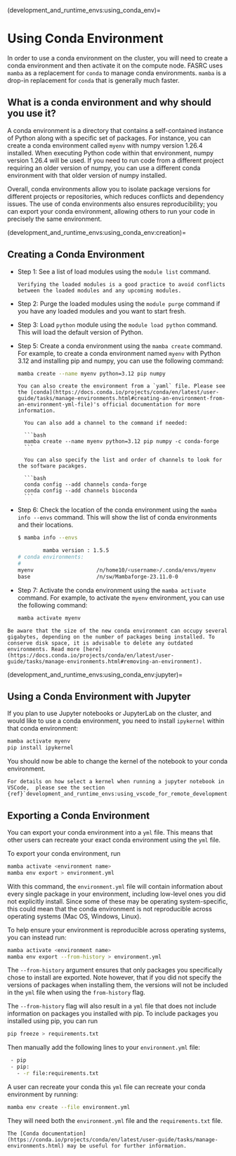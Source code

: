 (development_and_runtime_envs:using_conda_env)=
# Using Conda Environment

In order to use a conda environment on the cluster, you will need to create a conda environment and then activate it on the compute node. FASRC uses `mamba` as a replacement for `conda` to manage conda environments. `mamba` is a drop-in replacement for `conda` that is generally much faster. 

## What is a conda environment and why should you use it?


A conda environment is a directory that contains a self-contained instance of Python along with a specific set of packages. For instance, you can create a conda environment called `myenv` with numpy version 1.26.4 installed. When executing Python code within that environment, numpy version 1.26.4 will be used. If you need to run code from a different project requiring an older version of numpy, you can use a different conda environment with that older version of numpy installed.


Overall, conda environments allow you to isolate package versions for different projects or repositories, which reduces conflicts and dependency issues. The use of conda environments also ensures reproducibility; you can export your conda environment, allowing others to run your code in precisely the same environment.



(development_and_runtime_envs:using_conda_env:creation)=
## Creating a Conda Environment

- Step 1: See a list of load modules using the `module list` command.

    ```{tip}
    Verifying the loaded modules is a good practice to avoid conflicts between the loaded modules and any upcoming modules.
    ```

- Step 2: Purge the loaded modules using the `module purge` command if you have any loaded modules and you want to start fresh.
- Step 3: Load `python` module using the `module load python` command. This will load the default version of Python.
- Step 5: Create a conda environment using the `mamba create` command. For example, to create a conda environment named `myenv` with Python 3.12 and installing pip and numpy, you can use the following command:

    ```bash
    mamba create --name myenv python=3.12 pip numpy
    ```
    ```{note}
    You can also create the environment from a `yaml` file. Please see the [conda](https://docs.conda.io/projects/conda/en/latest/user-guide/tasks/manage-environments.html#creating-an-environment-from-an-environment-yml-file)'s official documentation for more information.

    ```
    ```{tip}
      You can also add a channel to the command if needed:
      
      ```bash
      mamba create --name myenv python=3.12 pip numpy -c conda-forge
      ```     

      You can also specify the list and order of channels to look for the software pacakges. 

      ```bash
      conda config --add channels conda-forge
      conda config --add channels bioconda
      ```

    ```

- Step 6: Check the location of the conda environment using the `mamba info --envs` command. This will show the list of conda environments and their locations. 

    ```bash
    $ mamba info --envs

            mamba version : 1.5.5
    # conda environments:
    #
    myenv                    /n/home10/<username>/.conda/envs/myenv
    base                     /n/sw/Mambaforge-23.11.0-0
    ```


- Step 7: Activate the conda environment using the `mamba activate` command. For example, to activate the `myenv` environment, you can use the following command:

    ```bash
    mamba activate myenv
    ```


```{warning}
Be aware that the size of the new conda environment can occupy several gigabytes, depending on the number of packages being installed. To conserve disk space, it is advisable to delete any outdated environments. Read more [here](https://docs.conda.io/projects/conda/en/latest/user-guide/tasks/manage-environments.html#removing-an-environment).
```


(development_and_runtime_envs:using_conda_env:jupyter)=
## Using a Conda Environment with Jupyter
If you plan to use Jupyter notebooks or JupyterLab on the cluster, and would like to use a conda environment, you need to install `ipykernel` within that conda environment:


```bash
mamba activate myenv
pip install ipykernel
```


You should now be able to change the kernel of the notebook to your conda environment. 

```{seealso}
For details on how select a kernel when running a jupyter notebook in VSCode,  please see the section {ref}`development_and_runtime_envs:using_vscode_for_remote_development:jupyter`.
```

## Exporting a Conda Environment
You can export your conda environment into a `yml` file. This means that other users can recreate your exact conda environment using the `yml` file.


To export your conda environment, run


```bash
mamba activate <environment name>
mamba env export > environment.yml
```


With this command, the `environment.yml` file will contain information about every single package in your environment, including low-level ones you did not explicitly install. Since some of these may be operating system-specific, this could mean that the conda environment is not reproducible across operating systems (Mac OS, Windows, Linux). 


To help ensure your environment is reproducible across operating systems, you can instead run:
```bash
mamba activate <environment name>
mamba env export --from-history > environment.yml
```
The `--from-history` argument ensures that only packages you specifically chose to install are exported. Note however, that if you did not specify the versions of packages when installing them, the versions will not be included in the `yml` file when using the `from-history` flag.


The `--from-history` flag will also result in a `yml` file that does not include information on packages you installed with pip. To include packages you installed using pip, you can run


```bash
pip freeze > requirements.txt
```


Then manually add the following lines to your `environment.yml` file:


```bash
 - pip
 - pip:
   - -r file:requirements.txt
```


A user can recreate your conda this `yml` file can recreate your conda environment by running:


```bash
mamba env create --file environment.yml
```


They will need both the `environment.yml` file and the `requirements.txt` file.


````{seealso}
The [Conda documentation](https://conda.io/projects/conda/en/latest/user-guide/tasks/manage-environments.html) may be useful for further information.

